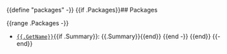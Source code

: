 {{define "packages" -}}
{{if .Packages}}## Packages

{{range .Packages -}}
 - [`{{.GetName}}`]({{.GetFileName}}/_index.md){{if .Summary}}: {{.Summary}}{{end}}
{{end -}}
{{end}}
{{- end}}